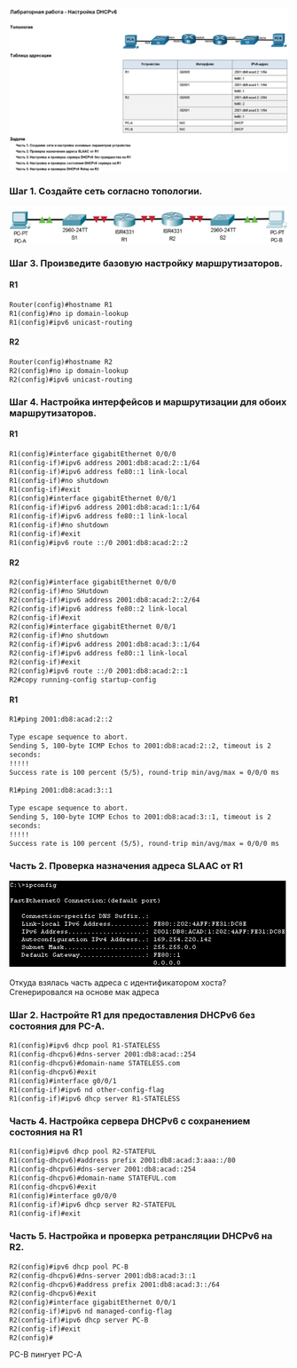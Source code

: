 ![](https://github.com/Adminkzn/Otus-Network-Engineer/blob/main/img/lab%208-5.jpg?raw=true)

### Шаг 1. Создайте сеть согласно топологии.

![](https://github.com/Adminkzn/Otus-Network-Engineer/blob/main/img/lab%208-6.jpg?raw=true)

### Шаг 3. Произведите базовую настройку маршрутизаторов.

#### R1
    Router(config)#hostname R1
    R1(config)#no ip domain-lookup 
    R1(config)#ipv6 unicast-routing 
#### R2
    Router(config)#hostname R2
    R2(config)#no ip domain-lookup 
    R2(config)#ipv6 unicast-routing

### Шаг 4. Настройка интерфейсов и маршрутизации для обоих маршрутизаторов.

#### R1

    R1(config)#interface gigabitEthernet 0/0/0
    R1(config-if)#ipv6 address 2001:db8:acad:2::1/64
    R1(config-if)#ipv6 address fe80::1 link-local 
	R1(config-if)#no shutdown
    R1(config-if)#exit 
    R1(config)#interface gigabitEthernet 0/0/1
    R1(config-if)#ipv6 address 2001:db8:acad:1::1/64
    R1(config-if)#ipv6 address fe80::1 link-local 
	R1(config-if)#no shutdown
    R1(config-if)#exit 
    R1(config)#ipv6 route ::/0 2001:db8:acad:2::2

#### R2

    R2(config)#interface gigabitEthernet 0/0/0
    R2(config-if)#no SHutdown 
    R2(config-if)#ipv6 address 2001:db8:acad:2::2/64
    R2(config-if)#ipv6 address fe80::2 link-local 
    R2(config-if)#exit 
    R2(config)#interface gigabitEthernet 0/0/1
    R2(config-if)#no shutdown 
    R2(config-if)#ipv6 address 2001:db8:acad:3::1/64
    R2(config-if)#ipv6 address fe80::1 link-local 
    R2(config-if)#exit 
    R2(config)#ipv6 route ::/0 2001:db8:acad:2::1
    R2#copy running-config startup-config 
    
#### R1
    	
    R1#ping 2001:db8:acad:2::2
    
    Type escape sequence to abort.
    Sending 5, 100-byte ICMP Echos to 2001:db8:acad:2::2, timeout is 2 seconds:
    !!!!!
    Success rate is 100 percent (5/5), round-trip min/avg/max = 0/0/0 ms
    
    R1#ping 2001:db8:acad:3::1
    
    Type escape sequence to abort.
    Sending 5, 100-byte ICMP Echos to 2001:db8:acad:3::1, timeout is 2 seconds:
    !!!!!
    Success rate is 100 percent (5/5), round-trip min/avg/max = 0/0/0 ms
	

### Часть 2. Проверка назначения адреса SLAAC от R1

![](https://github.com/Adminkzn/Otus-Network-Engineer/blob/main/img/lab%208-7.jpg?raw=true)

Откуда взялась часть адреса с идентификатором хоста?
Сгенерировался на основе мак адреса 

### Шаг 2. Настройте R1 для предоставления DHCPv6 без состояния для PC-A.

    R1(config)#ipv6 dhcp pool R1-STATELESS
    R1(config-dhcpv6)#dns-server 2001:db8:acad::254
    R1(config-dhcpv6)#domain-name STATELESS.com
    R1(config-dhcpv6)#exit
    R1(config)#interface g0/0/1
    R1(config-if)#ipv6 nd other-config-flag 
    R1(config-if)#ipv6 dhcp server R1-STATELESS

### Часть 4. Настройка сервера DHCPv6 с сохранением состояния на R1

    R1(config)#ipv6 dhcp pool R2-STATEFUL
    R1(config-dhcpv6)#address prefix 2001:db8:acad:3:aaa::/80
    R1(config-dhcpv6)#dns-server 2001:db8:acad::254
    R1(config-dhcpv6)#domain-name STATEFUL.com
    R1(config-dhcpv6)#exit 
    R1(config)#interface g0/0/0
    R1(config-if)#ipv6 dhcp server R2-STATEFUL
    R1(config-if)#exit 
	
### Часть 5. Настройка и проверка ретрансляции DHCPv6 на R2.

    R2(config)#ipv6 dhcp pool PC-B
    R2(config-dhcpv6)#dns-server 2001:db8:acad:3::1
	R2(config-dhcpv6)#address prefix 2001:db8:acad:3::/64
    R2(config-dhcpv6)#exit 
    R2(config)#interface gigabitEthernet 0/0/1
    R2(config-if)#ipv6 nd managed-config-flag 
    R2(config-if)#ipv6 dhcp server PC-B
    R2(config-if)#exit
    R2(config)#
	

PC-B пингует PC-A











